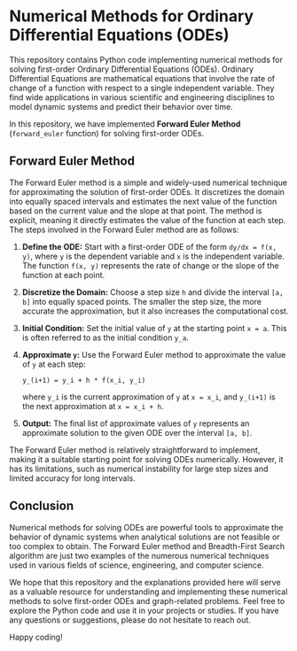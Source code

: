 # Numerical Methods for Ordinary Differential Equations (ODEs)

This repository contains Python code implementing numerical methods for solving first-order Ordinary Differential Equations (ODEs). Ordinary Differential Equations are mathematical equations that involve the rate of change of a function with respect to a single independent variable. They find wide applications in various scientific and engineering disciplines to model dynamic systems and predict their behavior over time.

In this repository, we have implemented **Forward Euler Method** (`forward_euler` function) for solving first-order ODEs.

## Forward Euler Method

The Forward Euler method is a simple and widely-used numerical technique for approximating the solution of first-order ODEs. It discretizes the domain into equally spaced intervals and estimates the next value of the function based on the current value and the slope at that point. The method is explicit, meaning it directly estimates the value of the function at each step. The steps involved in the Forward Euler method are as follows:

1. **Define the ODE:** Start with a first-order ODE of the form `dy/dx = f(x, y)`, where `y` is the dependent variable and `x` is the independent variable. The function `f(x, y)` represents the rate of change or the slope of the function at each point.

2. **Discretize the Domain:** Choose a step size `h` and divide the interval `[a, b]` into equally spaced points. The smaller the step size, the more accurate the approximation, but it also increases the computational cost.

3. **Initial Condition:** Set the initial value of `y` at the starting point `x = a`. This is often referred to as the initial condition `y_a`.

4. **Approximate `y`:** Use the Forward Euler method to approximate the value of `y` at each step:

    ```text
    y_(i+1) = y_i + h * f(x_i, y_i)
    ```

    where `y_i` is the current approximation of `y` at `x = x_i`, and `y_(i+1)` is the next approximation at `x = x_i + h`.

5. **Output:** The final list of approximate values of `y` represents an approximate solution to the given ODE over the interval `[a, b]`.

The Forward Euler method is relatively straightforward to implement, making it a suitable starting point for solving ODEs numerically. However, it has its limitations, such as numerical instability for large step sizes and limited accuracy for long intervals.

## Conclusion

Numerical methods for solving ODEs are powerful tools to approximate the behavior of dynamic systems when analytical solutions are not feasible or too complex to obtain. The Forward Euler method and Breadth-First Search algorithm are just two examples of the numerous numerical techniques used in various fields of science, engineering, and computer science.

We hope that this repository and the explanations provided here will serve as a valuable resource for understanding and implementing these numerical methods to solve first-order ODEs and graph-related problems. Feel free to explore the Python code and use it in your projects or studies. If you have any questions or suggestions, please do not hesitate to reach out.

Happy coding!
